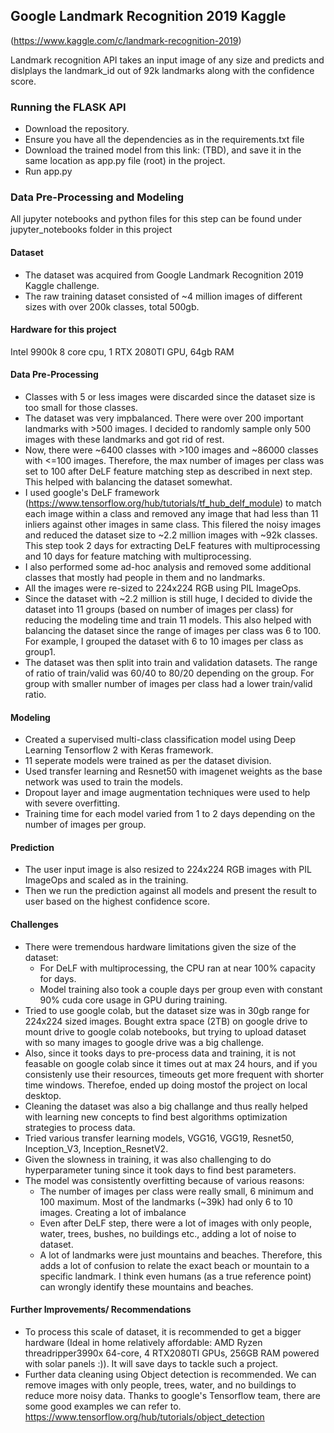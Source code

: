 ## Google Landmark Recognition 2019 Kaggle
(https://www.kaggle.com/c/landmark-recognition-2019)

Landmark recognition API takes an input image of any size and predicts and dislplays the landmark_id out of 92k landmarks along with the confidence score.

### Running the FLASK API
- Download the repository.
- Ensure you have all the dependencies as in the requirements.txt file
- Download the trained model from this link: (TBD), and save it in the same location as app.py file (root) in the project.
- Run app.py

### Data Pre-Processing and Modeling
All jupyter notebooks and python files for this step can be found under jupyter_notebooks folder in this project

#### Dataset
- The dataset was acquired from Google Landmark Recognition 2019 Kaggle challenge.
- The raw training dataset consisted of ~4 million images of different sizes with over 200k classes, total 500gb.

#### Hardware for this project
Intel 9900k 8 core cpu, 1 RTX 2080TI GPU, 64gb RAM

#### Data Pre-Processing
- Classes with 5 or less images were discarded since the dataset size is too small for those classes.
- The dataset was very impbalanced. There were over 200 important landmarks with >500 images. I decided to randomly sample only 500 images with these landmarks and got rid of rest.
- Now, there were ~6400 classes with >100 images and ~86000 classes with <=100 images. Therefore, the max number of images per class was set to 100 after DeLF feature matching step as described in next step. This helped with balancing the dataset somewhat.
- I used google's DeLF framework (https://www.tensorflow.org/hub/tutorials/tf_hub_delf_module) to match each image within a class and removed any image that had less than 11 inliers against other images in same class. This filered the noisy images and reduced the dataset size to ~2.2 million images with ~92k classes. This step took 2 days for extracting DeLF features with multiprocessing and 10 days for feature matching with multiprocessing.
- I also performed some ad-hoc analysis and removed some additional classes that mostly had people in them and no landmarks.
- All the images were re-sized to 224x224 RGB using PIL ImageOps.
- Since the dataset with ~2.2 million is still huge, I decided to divide the dataset into 11 groups (based on number of images per class) for reducing the modeling time and train 11 models. This also helped with balancing the dataset since the range of images per class was 6 to 100. For example, I grouped the dataset with 6 to 10 images per class as group1.
- The dataset was then split into train and validation datasets. The range of ratio of train/valid was 60/40 to 80/20 depending on the group. For group with smaller number of images per class had a lower train/valid ratio. 

#### Modeling
- Created a supervised multi-class classification model using Deep Learning Tensorflow 2 with Keras framework.
- 11 seperate models were trained as per the dataset division.
- Used transfer learning and Resnet50 with imagenet weights as the base network was used to train the models.
- Dropout layer and image augmentation techniques were used to help with severe overfitting.
- Training time for each model varied from 1 to 2 days depending on the number of images per group.

#### Prediction
- The user input image is also resized to 224x224 RGB images with PIL ImageOps and scaled as in the training.
- Then we run the prediction against all models and present the result to user based on the highest confidence score.

#### Challenges
- There were tremendous hardware limitations given the size of the dataset: 
  - For DeLF with multiprocessing, the CPU ran at near 100% capacity for days. 
  - Model training also took a couple days per group even with constant 90% cuda core usage in GPU during training.
- Tried to use google colab, but the dataset size was in 30gb range for 224x224 sized images. Bought extra space (2TB) on google drive to mount drive to google colab notebooks, but  trying to upload dataset with so many images to google drive was a big challenge.
- Also, since it tooks days to pre-process data and training, it is not feasable on google colab since it times out at max 24 hours, and if you consistenly use their resources, timeouts get more frequent with shorter time windows. Therefoe, ended up doing mostof the project on local desktop.
- Cleaning the dataset was also a big challange and thus really helped with learning new concepts to find best algorithms optimization strategies to process data.
- Tried various transfer learning models, VGG16, VGG19, Resnet50, Inception_V3, Inception_ResnetV2.
- Given the slowness in training, it was also challenging to do hyperparameter tuning since it took days to find best parameters.
- The model was consistently overfitting because of various reasons:
  - The number of images per class were really small, 6 minimum and 100 maximum. Most of the landmarks (~39k) had only 6 to 10 images. Creating a lot of imbalance
  - Even after DeLF step, there were a lot of images with only people, water, trees, bushes, no buildings etc., adding a lot of noise to dataset.
  - A lot of landmarks were just mountains and beaches. Therefore, this adds a lot of confusion to relate the exact beach or mountain to a specific landmark. I think even humans (as a true reference point) can wrongly identify these mountains and beaches.
  
#### Further Improvements/ Recommendations
- To process this scale of dataset, it is recommended to get a bigger hardware (Ideal in home relatively affordable: AMD Ryzen threadripper3990x 64-core, 4 RTX2080TI GPUs, 256GB RAM powered with solar panels :)). It will save days to tackle such a project.
- Further data cleaning using Object detection is recommended. We can remove images with only people, trees, water, and no buildings to reduce more noisy data. Thanks to google's Tensorflow team, there are some good examples we can refer to. https://www.tensorflow.org/hub/tutorials/object_detection
